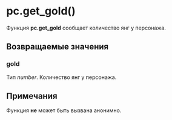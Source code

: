 # pc.get_gold()
Функция **pc.get_gold** сообщает количество янг у персонажа.

## Возвращаемые значения
### gold
Тип *number*. Количество янг у персонажа.

## Примечания
Функция **не** может быть вызвана анонимно.